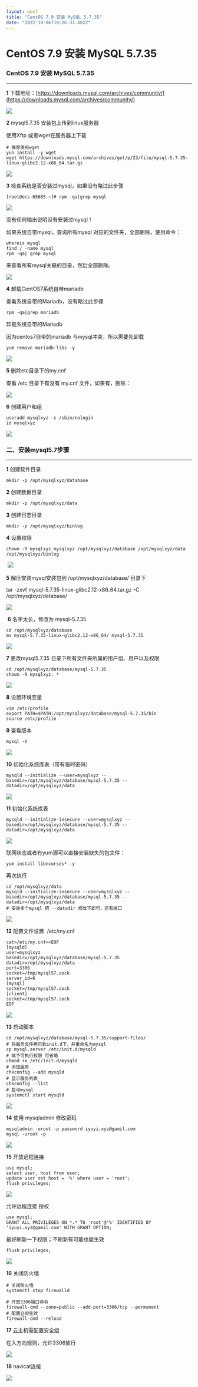 ```yaml
---
layout: post
title: "CentOS 7.9 安装 MySQL 5.7.35"
date: "2022-10-06T19:26:31.402Z"
---
```

CentOS 7.9 安装 MySQL 5.7.35
==========================

### CentOS 7.9 安装 MySQL 5.7.35

* * *

**1** 下载地址：[https://downloads.mysql.com/archives/community/](https://downloads.mysql.com/archives/community/)

![](https://img2022.cnblogs.com/blog/2412541/202210/2412541-20221006222645013-1113179780.png)

**2** mysql5.7.35 安装包上传到linux服务器

使用Xftp 或者wget在服务器上下载

    # 推荐使用wget
    yun install -y wget
    wget https://downloads.mysql.com/archives/get/p/23/file/mysql-5.7.35-linux-glibc2.12-x86_64.tar.gz

![](https://img2022.cnblogs.com/blog/2412541/202210/2412541-20221006230424219-1293794319.png)

**3** 检查系统是否安装过mysql，如果没有略过此步骤

    [root@ecs-65685 ~]# rpm -qa|grep mysql

![](https://img2022.cnblogs.com/blog/2412541/202210/2412541-20221006223705802-2008513825.png)

没有任何输出说明没有安装过mysql！

如果系统自带mysql，查询所有mysql 对应的文件夹，全部删除，使用命令：

    whereis mysql
    find / -name mysql
    rpm -qa| grep mysql

来查看所有mysql关联的目录，然后全部删除。

![](https://img2022.cnblogs.com/blog/2412541/202210/2412541-20221006230800053-22354313.png)

**4** 卸载CentOS7系统自带mariadb

查看系统自带的Mariadb，没有略过此步骤

    rpm -qa|grep mariadb

卸载系统自带的Mariadb

因为centos7自带的mariadb 与mysql冲突，所以需要先卸载

    yum remove mariadb-libs -y

![](https://img2022.cnblogs.com/blog/2412541/202210/2412541-20221006232503176-1841128279.png)

**5** 删除etc目录下的my.cnf

查看 /etc 目录下有没有 my.cnf 文件，如果有，删除：

![](https://img2022.cnblogs.com/blog/2412541/202210/2412541-20221006232901535-2005927605.png)

**6** 创建用户和组

    useradd mysqlxyz -s /sbin/nologin
    id mysqlxyz

![](https://img2022.cnblogs.com/blog/2412541/202210/2412541-20221006230943087-1468872040.png)

### 二、安装mysql5.7步骤

* * *

**1** 创建软件目录

    mkdir -p /opt/mysqlxyz/database

**2** 创建数据目录

    mkdir -p /opt/mysqlxyz/data

**3** 创建日志目录

    mkdir -p /opt/mysqlxyz/binlog

**4** 设置权限

    chown -R mysqlxyz.mysqlxyz /opt/mysqlxyz/database /opt/mysqlxyz/data /opt/mysqlxyz/binlog

 ![](https://img2022.cnblogs.com/blog/2412541/202210/2412541-20221006233609434-390600679.png)

**5** 解压安装mysql安装包到 /opt/mysqlxyz/database/ 目录下

tar -zxvf mysql-5.7.35-linux-glibc2.12-x86\_64.tar.gz -C /opt/mysqlxyz/database/

![](https://img2022.cnblogs.com/blog/2412541/202210/2412541-20221006233426474-124274837.png)

 **6** 名字太长，修改为 mysql-5.7.35

    cd /opt/mysqlxyz/database
    mv mysql-5.7.35-linux-glibc2.12-x86_64/ mysql-5.7.35

![](https://img2022.cnblogs.com/blog/2412541/202210/2412541-20221006234431386-1383534060.png)

**7** 更改mysql5.7.35 目录下所有文件夹所属的用户组、用户以及权限

    cd /opt/mysqlxyz/database/mysql-5.7.35
    chown -R mysqlxyz. *

![](https://img2022.cnblogs.com/blog/2412541/202210/2412541-20221006234708082-1709106401.png)

**8** 设置环境变量

    vim /etc/profile
    export PATH=$PATH:/opt/mysqlxyz/database/mysql-5.7.35/bin
    source /etc/profile

**9** 查看版本

    mysql -V

![](https://img2022.cnblogs.com/blog/2412541/202210/2412541-20221006235547369-729329943.png)

**10** 初始化系统库表（带有临时密码）

    mysqld --initialize --user=mysqlxyz --basedir=/opt/mysqlxyz/database/mysql-5.7.35 --datadir=/opt/mysqlxyz/data

**![](https://img2022.cnblogs.com/blog/2412541/202210/2412541-20221007003906437-1996622458.png)**

**11** 初始化系统库表

    mysqld --initialize-insecure --user=mysqlxyz --basedir=/opt/mysqlxyz/database/mysql-5.7.35 --datadir=/opt/mysqlxyz/data

![](https://img2022.cnblogs.com/blog/2412541/202210/2412541-20221007000005411-986996188.png)

联网状态或者有yum源可以直接安装缺失的包文件：

    yum install libncurses* -y

再次执行

    cd /opt/mysqlxyz/data
    mysqld --initialize-insecure --user=mysqlxyz --basedir=/opt/mysqlxyz/database/mysql-5.7.35 --datadir=/opt/mysqlxyz/data
    # 安装多个mysql 把 --datadir 修改下即可，还有端口

![](https://img2022.cnblogs.com/blog/2412541/202210/2412541-20221007001013994-1404195688.png)

**12** 配置文件设置  /etc/my.cnf

    cat>/etc/my.cnf<<EOF
    [mysqld]
    user=mysqlxyz
    basedir=/opt/mysqlxyz/database/mysql-5.7.35
    datadir=/opt/mysqlxyz/data
    port=3306
    socket=/tmp/mysql57.sock
    server_id=6
    [mysql]
    socket=/tmp/mysql57.sock
    [client]
    socket=/tmp/mysql57.sock
    EOF

![](https://img2022.cnblogs.com/blog/2412541/202210/2412541-20221007011806071-1753357355.png)

**13** 启动脚本

    cd /opt/mysqlxyz/database/mysql-5.7.35/support-files/
    # 将服务文件拷贝到init.d下，并重命名为mysql
    cp mysql.server /etc/init.d/mysqld
    # 赋予可执行权限 可省略
    chmod +x /etc/init.d/mysqld
    # 添加服务
    chkconfig --add mysqld
    # 显示服务列表
    chkconfig --list
    # 启动mysql
    systemctl start mysqld

![](https://img2022.cnblogs.com/blog/2412541/202210/2412541-20221007004303849-553782094.png)

**14** 使用 mysqladmin 修改密码

    mysqladmin -uroot -p password iyuyi.xyz@gamil.com
    mysql -uroot -p

![](https://img2022.cnblogs.com/blog/2412541/202210/2412541-20221007014306680-1717078323.png)

**15** 开放远程连接

    use mysql;
    select user, host from user;
    update user set host = '%' where user = 'root';
    flush privileges;

![](https://img2022.cnblogs.com/blog/2412541/202210/2412541-20221007013405339-112196496.png)

允许远程连接 授权

    use mysql;
    GRANT ALL PRIVILEGES ON *.* TO 'root'@'%' IDENTIFIED BY 'iyuyi.xyz@gamil.com' WITH GRANT OPTION;

最好刷新一下权限；不刷新有可能也能生效

    flush privileges;

![](https://img2022.cnblogs.com/blog/2412541/202210/2412541-20221007014522772-23248300.png)

**16** 关闭防火墙

    # 关闭防火墙
    systemctl stop firewalld
    
    # 开放3306端口命令
    firewall-cmd --zone=public --add-port=3306/tcp --permanent
    # 配置立即生效
    firewall-cmd --reload

**17** 云主机需配置安全组

在入方向规则，允许3306放行

![](https://img2022.cnblogs.com/blog/2412541/202210/2412541-20221007015522950-903951115.png)

**18** navicat连接

![](https://img2022.cnblogs.com/blog/2412541/202210/2412541-20221007014926993-1469195604.png)